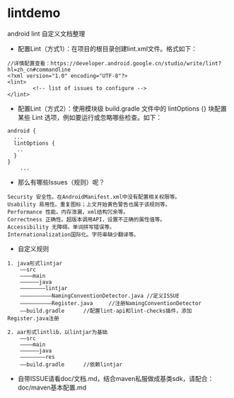# lintdemo
android lint  自定义文档整理




- 配置Lint（方式1）：在项目的根目录创建lint.xml文件。格式如下：

```
//详情配置查看：https://developer.android.google.cn/studio/write/lint?hl=zh_cn#commandline
<?xml version="1.0" encoding="UTF-8"?>
<lint>
        <!-- list of issues to configure -->
</lint>
```

- 配置Lint（方式2）：使用模块级 build.gradle 文件中的 lintOptions {} 块配置某些 Lint 选项，例如要运行或忽略哪些检查。如下：

```
android {
  ...
  lintOptions {
   ..
  }
}
    ...
```



- 那么有哪些Issues（规则）呢？

```
Security 安全性。在AndroidManifest.xml中没有配置相关权限等。
Usability 易用性。重复图标；上文开始黄色警告也属于该规则等。
Performance 性能。内存泄漏，xml结构冗余等。
Correctness 正确性。超版本调用API，设置不正确的属性值等。
Accessibility 无障碍。单词拼写错误等。
Internationalization国际化。字符串缺少翻译等。
```

- 自定义规则

```
1. java形式lintjar
    ——src
    ————main
    ——————java
    ————————lintjar
    ——————————NamingConventionDetector.java //定义ISSUE
    ——————————Register.java     //注册NamingConventionDetector
    ——build.gradle      //配置lint-api和lint-checks插件，添加Register.java注册

2. aar形式lintlib，以lintjar为基础
    ——src
    ————main
    ——————java
    ————————res
    ——build.gradle      //依赖lintjar
```

- 自带ISSUE请看doc/文档.md，结合maven私服做成基类sdk，请配合：doc/maven基本配置.md
